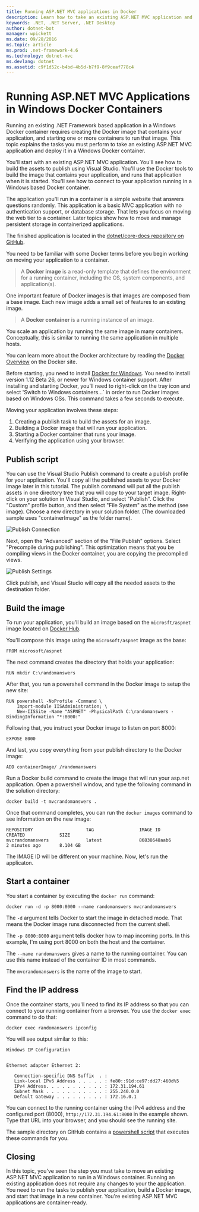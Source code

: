 ```yaml
---
title: Running ASP.NET MVC applications in Docker
description: Learn how to take an existing ASP.NET MVC application and run it in a Windows Docker Container
keywords: .NET, .NET Server, .NET Desktop
author: dotnet-bot
manager: wpickett
ms.date: 09/28/2016
ms.topic: article
ms.prod: .net-framework-4.6
ms.technology: dotnet-mvc
ms.devlang: dotnet
ms.assetid: c9f1d52c-b4bd-4b5d-b7f9-8f9ceaf778c4
---
```


# Running ASP.NET MVC Applications in Windows Docker Containers

Running an existing .NET Framework based application in a Windows Docker container
requires creating the Docker image that contains your application, and
starting one or more containers to run that image. This topic explains
the tasks you must perform to take an existing ASP.NET MVC application
and deploy it in a Windows Docker container.

You'll start with an existing ASP.NET MVC application. You'll see how to
build the assets to publish using Visual Studio. You'll use the Docker tools
to build the image that contains your application, and
runs that application when it is started. You'll see how to connect to your
application running in a Windows based Docker container.

The application you'll run in a container is a simple website that
answers questions randomly. This application
is a basic MVC application with no authentication support, or database
storage. That lets you focus on moving the web tier to a container. Later
topics show how to move and manage persistent storage in containerized
applications.

The finished application is located in the
[dotnet/core-docs repository on GitHub](https://github.com/dotnet/core-docs/tree/master/samples/framework/docker/MVCRandomAnswerGenerator).

You need to be familiar with some Docker terms before you begin working
on moving your application to a container.

> A **Docker image** is a read-only template that defines the environment
> for a running container, including the OS, system components, and application(s).

One important feature of Docker images is that images are composed from a
base image. Each new image adds a small set of features to an existing
image. 

> A **Docker container** is a running instance of an image. 

You scale an application by running the same image in many containers.
Conceptually, this is similar to running the same application in multiple
hosts.

You can learn more about the Docker architecture by reading the 
[Docker Overview](https://docs.docker.com/engine/understanding-docker/)
on the Docker site. 

Before starting, you need to install [Docker for Windows](https://docs.docker.com/docker-for-windows/).
You need to install version 1.12 Beta 26, or newer for Windows container support.
After installing and starting Docker, you'll need to right-click on the
tray icon and select 'Switch to Windows containers...` in order to run
Docker images based on Windows OSs. This command takes a few seconds to
execute.

Moving your application involves these steps:

1. Creating a publish task to build the assets for an image.
2. Building a Docker image that will run your application.
3. Starting a Docker container that runs your image.
4. Verifying the application using your browser.

## Publish script

You can use the Visual Studio Publish command to create a publish profile
for your application. You'll copy all the published assets to your Docker
image later in this tutorial. The publish command will put all the publish
assets in one directory tree that you will copy to your target image.
Right-click on your solution in Visual Studio, and select "Publish".
Click the "Custom" profile button, and then select "File System" as the
method (see image). Choose a new directory in your solution folder. (The
downloaded sample uses "containerImage" as the folder name).

![Publish Connection][publish-connection]

Next, open the "Advanced" section of the "File Publish" options. Select
"Precompile during publishing". This optimization means that you be
compiling views in the Docker container, you are copying the precompiled
views.

![Publish Settings][publish-settings]

Click publish, and Visual Studio will copy all the needed assets to the
destination folder. 

## Build the image

To run your application, you'll build an image based on the `microsft/aspnet`
image located on [Docker Hub](https://hub.docker.com/r/microsoft/aspnet/).

You'll compose this image using the `microsoft/aspnet` image as the base:

```
FROM microsoft/aspnet
```

The next command creates the directory that holds your application:

```
RUN mkdir C:\randomanswers
```

After that, you run a powershell command in the Docker image to setup
the new site: 

```
RUN powershell -NoProfile -Command \
    Import-module IISAdministration; \
    New-IISSite -Name "ASPNET" -PhysicalPath C:\randomanswers -BindingInformation "*:8000:"
```

Following that, you instruct your Docker image to listen on port 8000: 

```
EXPOSE 8000
```

And last, you copy everything from your publish directory to the Docker image:

```
ADD containerImage/ /randomanswers
```

Run a Docker build command to create the image that will run your asp.net
application. Open a powershell window, and type the following command in
the solution directory:

```
docker build -t mvcrandomanswers .
```

Once that command completes, you can run the `docker images` command
to see information on the new image:

```
REPOSITORY                    TAG                 IMAGE ID            CREATED             SIZE
mvcrandomanswers              latest              86838648aab6        2 minutes ago       8.104 GB
```

The IMAGE ID will be different on your machine. Now, let's run the applicaton.

## Start a container

You start a container by executing the `docker run` command:

```
docker run -d -p 8000:8000 --name randomanswers mvcrandomanswers
```

The `-d` argument tells Docker to start the image in detached mode. That
means the Docker image runs disconnected from the current shell.

The `-p 8000:8000` argument tells docker how to map incoming ports. In this
example, I'm using port 8000 on both the host and the container.

The `--name randomanswers` gives a name to the running container. You can use
this name instead of the container ID in most commands.

The `mvcrandomanswers` is the name of the image to start.

## Find the IP address

Once the container starts, you'll need to find its IP address so that you
can connect to your running container from a browser. You use the `docker exec`
command to do that:

```
docker exec randomanswers ipconfig
```

You will see output similar to this:

```
Windows IP Configuration


Ethernet adapter Ethernet 2:

   Connection-specific DNS Suffix  . :
   Link-local IPv6 Address . . . . . : fe80::91d:ce97:dd27:460d%5
   IPv4 Address. . . . . . . . . . . : 172.31.194.61
   Subnet Mask . . . . . . . . . . . : 255.240.0.0
   Default Gateway . . . . . . . . . : 172.16.0.1
```

You can connect to the running container using the IPv4 
address and the configured port (8000), `http://172.31.194.61:8000`
in the example shown. Type that URL into your browser, and you should
see the running site.

The sample directory on GitHub contains a 
[powershell script](https://github.com/dotnet/core-docs/tree/master/samples/framework/docker/MVCRandomAnswerGenerator/run.ps1)
that executes these commands for you.

## Closing

In this topic, you've seen the step you must take to move an existing
ASP.NET MVC application to run in a Windows container. Running an
existing application does not require any changes to your the
application. You need to run the tasks to publish your application,
build a Docker image, and start that image in a new container. You're
existing ASP.NET MVC applications are container-ready.

[publish-connection]: media/aspnetmvc/PublishConnection.png "Publish to File System"
[publish-settings]: media/aspnetmvc/PublishSettings.png "Publish Settings"
